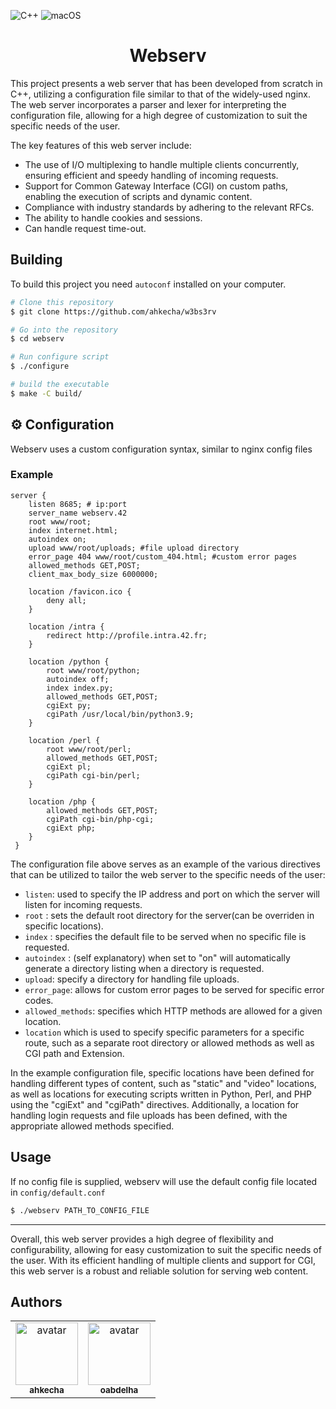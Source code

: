 ![C++](https://img.shields.io/badge/c++-%2300599C.svg?style=for-the-badge&logo=c%2B%2B&logoColor=white)
![macOS](https://img.shields.io/badge/mac%20os-000000?style=for-the-badge&logo=macos&logoColor=F0F0F0)
<h1 align="center">
  Webserv
  <br>
</h1>

This project presents a web server that has been developed from scratch in C++, utilizing a configuration file similar to that of the widely-used nginx. The web server incorporates a parser and lexer for interpreting the configuration file, allowing for a high degree of customization to suit the specific needs of the user.

The key features of this web server include:

* The use of I/O multiplexing to handle multiple clients concurrently, ensuring efficient and speedy handling of incoming requests.
* Support for Common Gateway Interface (CGI) on custom paths, enabling the execution of scripts and dynamic content.
* Compliance with industry standards by adhering to the relevant RFCs.
* The ability to handle cookies and sessions.
* Can handle request time-out.

## Building

To build this project you need `autoconf` installed on your computer.


```bash
# Clone this repository
$ git clone https://github.com/ahkecha/w3bs3rv

# Go into the repository
$ cd webserv

# Run configure script
$ ./configure

# build the executable
$ make -C build/

```

## :gear: Configuration

Webserv uses a custom configuration syntax, similar to nginx config files

### Example
```
server {
	listen 8685; # ip:port
	server_name webserv.42
	root www/root;
	index internet.html;
	autoindex on;
	upload www/root/uploads; #file upload directory
	error_page 404 www/root/custom_404.html; #custom error pages
	allowed_methods GET,POST;
	client_max_body_size 6000000;

	location /favicon.ico {
		deny all;
	}

	location /intra {
		redirect http://profile.intra.42.fr;
	}

	location /python {
		root www/root/python;
		autoindex off;
		index index.py;
		allowed_methods GET,POST;
		cgiExt py;
		cgiPath /usr/local/bin/python3.9;
	}

	location /perl {
		root www/root/perl;
		allowed_methods GET,POST;
		cgiExt pl;
		cgiPath cgi-bin/perl;
	}

	location /php {
		allowed_methods GET,POST;
		cgiPath cgi-bin/php-cgi;
		cgiExt php;
	}
 }

```
The configuration file above serves as an example of the various directives that can be utilized to tailor the web server to the specific needs of the user:
* `listen`: used to specify the IP address and port on which the server will listen for incoming requests.
* `root` : sets the default root directory for the server(can be overriden in specific locations).
* `index` : specifies the default file to be served when no specific file is requested.
* `autoindex` : (self explanatory) when set to "on" will automatically generate a directory listing when a directory is requested.
* `upload`: specify a directory for handling file uploads.
* `error_page`: allows for custom error pages to be served for specific error codes.
* `allowed_methods`:  specifies which HTTP methods are allowed for a given location.
* `location` which is used to specify specific parameters for a specific route, such as a separate root directory or allowed methods as well as CGI path and Extension.

In the example configuration file, specific locations have been defined for handling different types of content, such as "static" and "video" locations, as well as locations for executing scripts written in Python, Perl, and PHP using the "cgiExt" and "cgiPath" directives. Additionally, a location for handling login requests and file uploads has been defined, with the appropriate allowed methods specified.

## Usage

If no config file is supplied, webserv will use the default config file located in `config/default.conf`

```bash
$ ./webserv PATH_TO_CONFIG_FILE
```
---
Overall, this web server provides a high degree of flexibility and configurability, allowing for easy customization to suit the specific needs of the user. With its efficient handling of multiple clients and support for CGI, this web server is a robust and reliable solution for serving web content.
## Authors
<table>
  <tbody>
    <tr>
       <td align="center"><a href="https://github.com/ahkecha"><img src="https://avatars.githubusercontent.com/u/58378453?v=3?s=100" width="100px;" alt="avatar"/><br /><sub><b>ahkecha</b></sub></a><br /><a href="#" title="stuff"></a>
       <td align="center"><a href="https://github.com/C0M-M4ND0"><img src="https://avatars.githubusercontent.com/u/94039533?v=3?s=100" width="100px;" alt="avatar"/><br /><sub><b>oabdelha</b></sub></a><br /><a href="#" title="stuff"></a>
    </tr>
  </tbody>
</table> 
